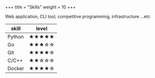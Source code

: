+++
title = "Skills"
weight = 10
+++

Web application, CLI tool, competitive programming, infrastructure ...etc

| skill | level |
| ----- | ----- |
| Python |★★★★★ |
| Go    |★★★☆☆ |
| Git   |★★★★☆ |
| C/C++ |★★☆☆☆ |
| Docker |★★★★☆ |

